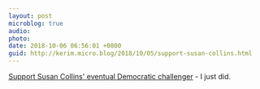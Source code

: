 ```yaml
---
layout: post
microblog: true
audio: 
photo: 
date: 2018-10-06 06:56:01 +0800
guid: http://kerim.micro.blog/2018/10/05/support-susan-collins.html
---
```

[Support Susan Collins' eventual Democratic challenger](https://secure.actblue.com/donate/me-sen) - I just did. 
